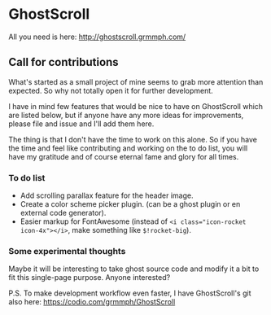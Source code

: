 # GhostScroll
All you need is here:
http://ghostscroll.grmmph.com/

## Call for contributions 
What's started as a small project of mine seems to grab more attention than expected. So why not totally open it for further development.

I have in mind few features that would be nice to have on GhostScroll which are listed below, but if anyone have any more ideas for improvements, please file and issue and I'll add them here.

The thing is that I don't have the time to work on this alone. So if you have the time and feel like contributing and working on the to do list, you will have my gratitude and of course eternal fame and glory for all times.

### To do list
* Add scrolling parallax feature for the header image.
* Create a color scheme picker plugin. (can be a ghost plugin or en external code generator).
* Easier markup for FontAwesome (instead of `<i class="icon-rocket icon-4x"></i>`, make something like `$!rocket-big`).

### Some experimental thoughts
Maybe it will be interesting to take ghost source code and modify it a bit to fit this single-page purpose. Anyone interested?

P.S.
To make development workflow even faster, I have GhostScroll's git also here: https://codio.com/grmmph/GhostScroll
